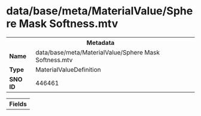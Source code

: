 <h1>data/base/meta/MaterialValue/Sphere Mask Softness.mtv</h1><table><tr><th colspan="100%">Metadata</th></tr><tr><td><b>Name</b></td><td>data/base/meta/MaterialValue/Sphere Mask Softness.mtv</td></tr><tr><td><b>Type</b></td><td>MaterialValueDefinition</td></tr><tr><td><b>SNO ID</b></td><td>446461</td></tr></table>

<table><tr><th colspan="100%">Fields</th></tr></table>

